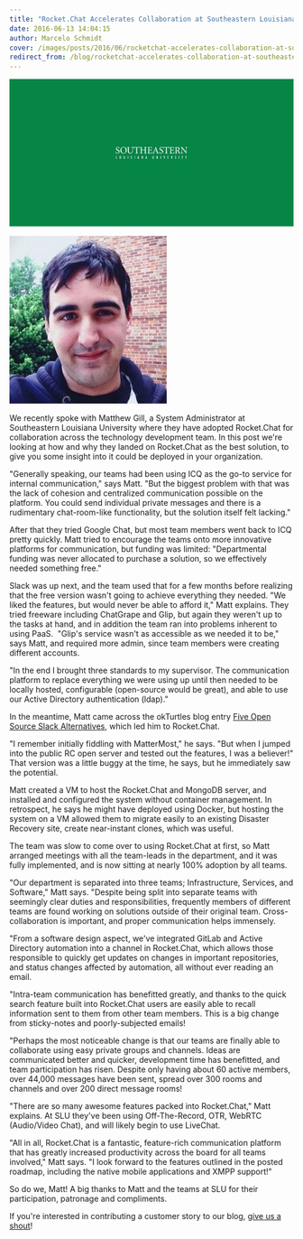 ```yaml
---
title: "Rocket.Chat Accelerates Collaboration at Southeastern Louisiana University"
date: 2016-06-13 14:04:15
author: Marcelo Schmidt
cover: /images/posts/2016/06/rocketchat-accelerates-collaboration-at-southeastern-louisiana-university/SU.jpg
redirect_from: /blog/rocketchat-accelerates-collaboration-at-southeastern-louisiana-university
---
```


![SLU_logo.jpg](/images/posts/2016/06/rocketchat-accelerates-collaboration-at-southeastern-louisiana-university/image01.jpg?)

![](/images/posts/2016/06/rocketchat-accelerates-collaboration-at-southeastern-louisiana-university/image00.jpg?)

We recently spoke with Matthew Gill, a System Administrator at Southeastern Louisiana University where they have adopted Rocket.Chat for collaboration across the technology development team. In this post we're looking at how and why they landed on Rocket.Chat as the best solution, to give you some insight into it could be deployed in your organization.

"Generally speaking, our teams had been using ICQ as the go-to service for internal communication," says Matt. "But the biggest problem with that was the lack of cohesion and centralized communication possible on the platform. You could send individual private messages and there is a rudimentary chat-room-like functionality, but the solution itself felt lacking."

After that they tried Google Chat, but most team members went back to ICQ pretty quickly. Matt tried to encourage the teams onto more innovative platforms for communication, but funding was limited: "Departmental funding was never allocated to purchase a solution, so we effectively needed something free."

Slack was up next, and the team used that for a few months before realizing that the free version wasn't going to achieve everything they needed. "We liked the features, but would never be able to afford it," Matt explains. They tried freeware including ChatGrape and Glip, but again they weren't up to the tasks at hand, and in addition the team ran into problems inherent to using PaaS.  "Glip's service wasn't as accessible as we needed it to be," says Matt, and required more admin, since team members were creating different accounts.

"In the end I brought three standards to my supervisor. The communication platform to replace everything we were using up until then needed to be locally hosted, configurable (open-source would be great), and able to use our Active Directory authentication (ldap)."

In the meantime, Matt came across the okTurtles blog entry [Five Open Source Slack Alternatives](https://blog.okturtles.com/2015/11/five-open-source-slack-alternatives/), which led him to Rocket.Chat.

"I remember initially fiddling with MatterMost," he says. "But when I jumped into the public RC open server and tested out the features, I was a believer!" That version was a little buggy at the time, he says, but he immediately saw the potential.

Matt created a VM to host the Rocket.Chat and MongoDB server, and installed and configured the system without container management. In retrospect, he says he might have deployed using Docker, but hosting the system on a VM allowed them to migrate easily to an existing Disaster Recovery site, create near-instant clones, which was useful.

The team was slow to come over to using Rocket.Chat at first, so Matt arranged meetings with all the team-leads in the department, and it was fully implemented, and is now sitting at nearly 100% adoption by all teams.

"Our department is separated into three teams; Infrastructure, Services, and Software," Matt says. "Despite being split into separate teams with seemingly clear duties and responsibilities, frequently members of different teams are found working on solutions outside of their original team. Cross-collaboration is important, and proper communication helps immensely.

"From a software design aspect, we've integrated GitLab and Active Directory automation into a channel in Rocket.Chat, which allows those responsible to quickly get updates on changes in important repositories, and status changes affected by automation, all without ever reading an email.

"Intra-team communication has benefitted greatly, and thanks to the quick search feature built into Rocket.Chat users are easily able to recall information sent to them from other team members. This is a big change from sticky-notes and poorly-subjected emails!

"Perhaps the most noticeable change is that our teams are finally able to collaborate using easy private groups and channels. Ideas are communicated better and quicker, development time has benefitted, and team participation has risen. Despite only having about 60 active members, over 44,000 messages have been sent, spread over 300 rooms and channels and over 200 direct message rooms!

"There are so many awesome features packed into Rocket.Chat," Matt explains. At SLU they've been using Off-The-Record, OTR, WebRTC (Audio/Video Chat), and will likely begin to use LiveChat.

"All in all, Rocket.Chat is a fantastic, feature-rich communication platform that has greatly increased productivity across the board for all teams involved," Matt says. "I look forward to the features outlined in the posted roadmap, including the native mobile applications and XMPP support!"

So do we, Matt! A big thanks to Matt and the teams at SLU for their participation, patronage and compliments.

If you're interested in contributing a customer story to our blog, [give us a shout](https://rocket.chat/contact)!
